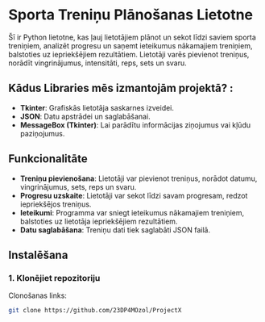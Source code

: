 # Sporta Treniņu Plānošanas Lietotne

Šī ir Python lietotne, kas ļauj lietotājiem plānot un sekot līdzi saviem sporta treniņiem, analizēt progresu un saņemt ieteikumus nākamajiem treniņiem, balstoties uz iepriekšējiem rezultātiem. Lietotāji varēs pievienot treniņus, norādīt vingrinājumus, intensitāti, reps, sets un svaru.

## Kādus Libraries mēs izmantojām projektā? :
  - **Tkinter**: Grafiskās lietotāja saskarnes izveidei.
  - **JSON**: Datu apstrādei un saglabāšanai.
  - **MessageBox (Tkinter)**: Lai parādītu informācijas ziņojumus vai kļūdu paziņojumus.

## Funkcionalitāte

- **Treniņu pievienošana**: Lietotāji var pievienot treniņus, norādot datumu, vingrinājumus, sets, reps un svaru.
- **Progresu uzskaite**: Lietotāji var sekot līdzi savam progresam, redzot iepriekšējos treniņus.
- **Ieteikumi**: Programma var sniegt ieteikumus nākamajiem treniņiem, balstoties uz lietotāja iepriekšējiem rezultātiem.
- **Datu saglabāšana**: Treniņu dati tiek saglabāti JSON failā.

## Instalēšana

### 1. Klonējiet repozitoriju
Clonošanas links:
```bash
git clone https://github.com/23DP4MOzol/ProjectX
